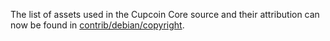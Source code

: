 The list of assets used in the Cupcoin Core source and their attribution can now be found in [contrib/debian/copyright](../contrib/debian/copyright).
